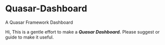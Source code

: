 # Quasar-Dashboard
A Quasar Framework Dashboard

Hi,
This is a gentle effort to make a _**Quasar Dashboard.**_
Please suggest or guide to make it useful.

